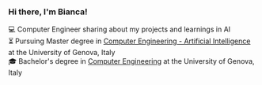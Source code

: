 
### Hi there, I'm Bianca!

💻 Computer Engineer sharing about my projects and learnings in AI <br/>
⏳ Pursuing Master degree in [Computer Engineering - Artificial Intelligence](https://corsi.unige.it/corsi/11160) at the University of Genova, Italy <br/>
🎓 Bachelor's degree in [Computer Engineering](https://corsi.unige.it/corsi/8719) at the University of Genova, Italy <br/>



  


